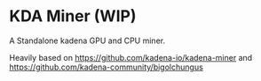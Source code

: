# KDA Miner (WIP)

A Standalone kadena GPU and CPU miner.

Heavily based on https://github.com/kadena-io/kadena-miner and https://github.com/kadena-community/bigolchungus
